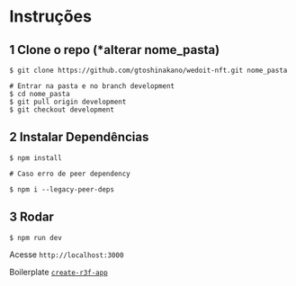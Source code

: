 # Instruções

## 1 Clone o repo (\*alterar nome_pasta)

```
$ git clone https://github.com/gtoshinakano/wedoit-nft.git nome_pasta

# Entrar na pasta e no branch development
$ cd nome_pasta
$ git pull origin development
$ git checkout development
```

## 2 Instalar Dependências

```
$ npm install

# Caso erro de peer dependency

$ npm i --legacy-peer-deps
```

## 3 Rodar

```
$ npm run dev
```

Acesse `http://localhost:3000`

Boilerplate [`create-r3f-app`](https://github.com/RenaudROHLINGER/create-r3f-app)
